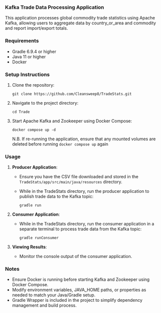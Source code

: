 ### Kafka Trade Data Processing Application

This application processes global commodity trade statistics using Apache Kafka, allowing users to aggregate data by country_or_area and commodity and report import/export totals.

### Requirements

- Gradle 6.9.4 or higher
- Java 11 or higher
- Docker

### Setup Instructions

1. Clone the repository:

   ```
   git clone https://github.com/Cleansweep8/TradeStats.git
   ```

2. Navigate to the project directory:

   ```
   cd Trade
   ```


3. Start Apache Kafka and Zookeeper using Docker Compose:

   ```
   docker compose up -d
   ```
   N.B. If re-running the application, ensure that any mounted volumes are deleted before running `docker compose up` again

### Usage

1. **Producer Application**:

    - Ensure you have the CSV file downloaded and stored in the `TradeStats/app/src/main/java/resources` directory.
    - While in the TradeStats directory, run the producer application to publish trade data to the Kafka topic:

      ```
      gradle run
      ```

2. **Consumer Application**:

    - While in the TradeStats directory, run the consumer application in a separate terminal to process trade data from the Kafka topic:

      ```
      gradle runConsumer
      ```

3. **Viewing Results**:

    - Monitor the console output of the consumer application.

### Notes

- Ensure Docker is running before starting Kafka and Zookeeper using Docker Compose.
- Modify environment variables, JAVA_HOME paths, or properties as needed to match your Java/Gradle setup.
- Gradle Wrapper is included in the project to simplify dependency management and build process.
